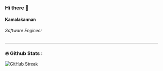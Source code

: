 ### Hi there 👋
<h4>Kamalakannan</h4>
<h6>Software Engineer</h6>
<div>

</div>

<!--
**kamal-lab/kamal-lab** is a ✨ _special_ ✨ repository because its `README.md` (this file) appears on your GitHub profile.

Here are some ideas to get you started:

- 🔭 I’m currently working on ...
- 🌱 I’m currently learning ...
- 👯 I’m looking to collaborate on ...
- 🤔 I’m looking for help with ...
- 💬 Ask me about ...
- 📫 How to reach me: ...
- 😄 Pronouns: ...
- ⚡ Fun fact: ...
-->
---

### :fire: Github Stats :
[![GitHub Streak](http://github-readme-streak-stats.herokuapp.com?user=kamal-lab&theme=dark&background=000000)](https://git.io/streak-stats)

<!--[![Top Langs](https://github-readme-stats.vercel.app/api/top-langs/?username=kamal-lab&layout=compact&theme=vision-friendly-dark)](https://github.com/anuraghazra/github-readme-stats)-->

<!--![Anurag's GitHub stats](https://github-readme-stats.vercel.app/api?username=kamal-lab&show_icons=true&theme=transparent)-->
